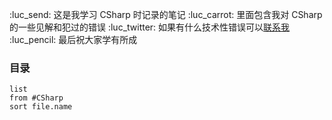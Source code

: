 :luc_send: 这是我学习 CSharp 时记录的笔记
:luc_carrot: 里面包含我对 CSharp 的一些见解和犯过的错误
:luc_twitter: 如果有什么技术性错误可以[联系我](https://tool.gljlw.com/qq/?qq=2160634639)
:luc_pencil: 最后祝大家学有所成

### 目录

```dataview
list
from #CSharp
sort file.name
```
